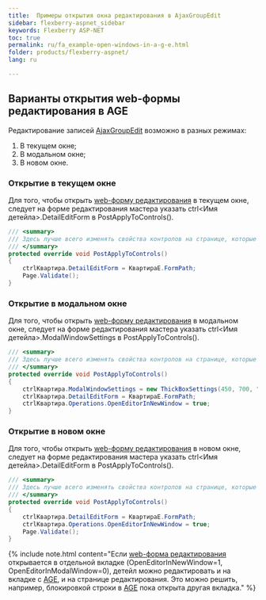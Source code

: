 ```yaml
---
title:  Примеры открытия окна редактирования в AjaxGroupEdit
sidebar: flexberry-aspnet_sidebar
keywords: Flexberry ASP-NET
toc: true
permalink: ru/fa_example-open-windows-in-a-g-e.html
folder: products/flexberry-aspnet/
lang: ru

---
```


## Варианты открытия web-формы редактирования в AGE

Редактирование записей [AjaxGroupEdit](fa_ajax-group-edit.html) возможно в разных режимах:

1. В текущем окне;
2. В модальном окне;
3. В новом окне.

### Открытие в текущем окне

Для того, чтобы открыть [web-форму редактирования](fa_flexberry-asp-net-edit-form.html  ) в текущем окне, следует на форме редактирования мастера указать ctrl<Имя детейла>.DetailEditForm в PostApplyToControls().

```csharp
/// <summary>
/// Здесь лучше всего изменять свойства контролов на странице, которые не обрабатываются WebBinder.
/// </summary>
protected override void PostApplyToControls()
{
    ctrlКвартира.DetailEditForm = КвартираE.FormPath;
    Page.Validate();
}
```

### Открытие в модальном окне

Для того, чтобы открыть [web-форму редактирования](fa_flexberry-asp-net-edit-form.html) в модальном окне, следует на форме редактирования мастера указать ctrl<Имя детейла>.ModalWindowSettings в PostApplyToControls().

```csharp
/// <summary>
/// Здесь лучше всего изменять свойства контролов на странице, которые не обрабатываются WebBinder.
/// </summary>
protected override void PostApplyToControls()
{
    ctrlКвартира.ModalWindowSettings = new ThickBoxSettings(450, 700, "450*700");
    ctrlКвартира.DetailEditForm = КвартираE.FormPath;
    ctrlКвартира.Operations.OpenEditorInNewWindow = true;
}
```

### Открытие в новом окне

Для того, чтобы открыть [web-форму редактирования](fa_flexberry-asp-net-edit-form.html) в новом окне, следует на форме редактирования мастера указать ctrl<Имя детейла>.DetailEditForm в PostApplyToControls().

```csharp
/// <summary>
/// Здесь лучше всего изменять свойства контролов на странице, которые не обрабатываются WebBinder.
/// </summary>
protected override void PostApplyToControls()
{
    ctrlКвартира.DetailEditForm = КвартираE.FormPath;
    ctrlКвартира.Operations.OpenEditorInNewWindow = true;
    Page.Validate();
}
```

{% include note.html content="Если [web-форма редактирования](fa_flexberry-asp-net-edit-form.html) открывается в отдельной вкладке (OpenEditorInNewWindow=1, OpenEditorInModalWindow=0), детейл можно редактировать и на вкладке с [AGE](fa_ajax-group-edit.html), и на странице редактирования.
Это можно решить, например, блокировкой строки в [AGE](fa_ajax-group-edit.html) пока открыта другая вкладка." %}
